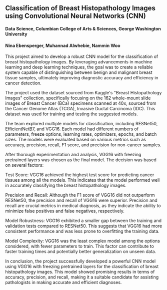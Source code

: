 ## Classification of Breast Histopathology Images using Convolutional Neural Networks (CNN)
#### Data Science, Columbian College of Arts & Sciences, George Washington University
#### Nina Ebensperger, Muhannad Alwhebie, Nammin Woo

This project aimed to develop a robust CNN model for the classification of breast histopathology images. By leveraging advancements in machine learning and deep learning techniques, the goal was to create a reliable system capable of distinguishing between benign and malignant breast tissue samples, ultimately improving diagnostic accuracy and efficiency in cancer detection.

The project used the dataset sourced from Kaggle's "Breast Histopathology Images" collection, specifically focusing on the 162 whole-mount slide images of Breast Cancer (BCa) specimens scanned at 40x, sourced from the Cancer Genome Atlas (TCGA), Invasive Ductal Carcinoma (IDC). This dataset was used for training and testing the suggested models.

The team explored multiple models for classification, including RESNet50, EfficientNetB7, and VGG16. Each model had different numbers of parameters, freeze options, learning rates, optimizers, epochs, and batch sizes. The models were evaluated based on various metrics such as accuracy, precision, recall, F1 score, and precision for non-cancer samples.

After thorough experimentation and analysis, VGG16 with freezing pretrained layers was chosen as the final model. The decision was based on several factors:

Test Score: VGG16 achieved the highest test score for predicting cancer tissues among all the models. This indicates that the model performed well in accurately classifying the breast histopathology images.

Precision and Recall: Although the F1 score of VGG16 did not outperform RESNet50, the precision and recall of VGG16 were superior. Precision and recall are crucial metrics in medical diagnosis, as they indicate the ability to minimize false positives and false negatives, respectively.

Model Robustness: VGG16 exhibited a smaller gap between the training and validation tests compared to RESNet50. This suggests that VGG16 had more consistent performance and was less prone to overfitting the training data.

Model Complexity: VGG16 was the least complex model among the options considered, with fewer parameters to train. This factor can contribute to faster training times and potentially better generalization on unseen data.

In conclusion, the project successfully developed a powerful CNN model using VGG16 with freezing pretrained layers for the classification of breast histopathology images. This model showed promising results in terms of accuracy, precision, and recall, making it a suitable candidate for assisting pathologists in making accurate and efficient diagnoses.
